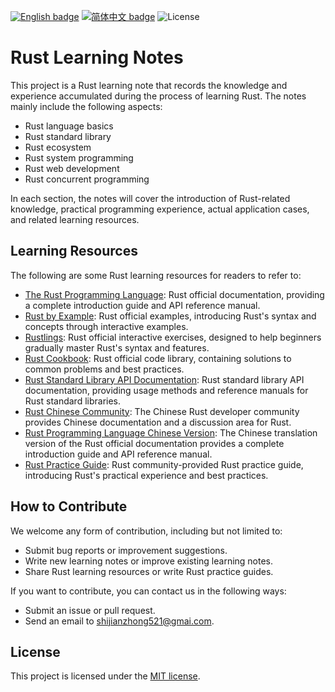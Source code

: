 [![English badge](https://img.shields.io/badge/%E8%8B%B1%E6%96%87-English-blue)](./README-EN.md)
[![简体中文 badge](https://img.shields.io/badge/%E7%AE%80%E4%BD%93%E4%B8%AD%E6%96%87-Simplified%20Chinese-blue)](./README.md)
![License](https://img.shields.io/badge/License-Apache%202-green.svg)


# Rust Learning Notes

This project is a Rust learning note that records the knowledge and experience accumulated during the process of learning Rust. The notes mainly include the following aspects:

- Rust language basics
- Rust standard library
- Rust ecosystem
- Rust system programming
- Rust web development
- Rust concurrent programming

In each section, the notes will cover the introduction of Rust-related knowledge, practical programming experience, actual application cases, and related learning resources.

## Learning Resources

The following are some Rust learning resources for readers to refer to:

- [The Rust Programming Language](https://doc.rust-lang.org/book/): Rust official documentation, providing a complete introduction guide and API reference manual.
- [Rust by Example](https://doc.rust-lang.org/rust-by-example/): Rust official examples, introducing Rust's syntax and concepts through interactive examples.
- [Rustlings](https://github.com/rust-lang/rustlings/): Rust official interactive exercises, designed to help beginners gradually master Rust's syntax and features.
- [Rust Cookbook](https://rust-lang-nursery.github.io/rust-cookbook/): Rust official code library, containing solutions to common problems and best practices.
- [Rust Standard Library API Documentation](https://doc.rust-lang.org/std/): Rust standard library API documentation, providing usage methods and reference manuals for Rust standard libraries.
- [Rust Chinese Community](https://rust.cc/): The Chinese Rust developer community provides Chinese documentation and a discussion area for Rust.
- [Rust Programming Language Chinese Version](https://www.rust-lang.org/zh-CN/): The Chinese translation version of the Rust official documentation provides a complete introduction guide and API reference manual.
- [Rust Practice Guide](https://rustwiki.org/zh-CN/rust-by-example/): Rust community-provided Rust practice guide, introducing Rust's practical experience and best practices.

## How to Contribute

We welcome any form of contribution, including but not limited to:

- Submit bug reports or improvement suggestions.
- Write new learning notes or improve existing learning notes.
- Share Rust learning resources or write Rust practice guides.

If you want to contribute, you can contact us in the following ways:

- Submit an issue or pull request.
- Send an email to shijianzhong521@gmai.com.

## License

This project is licensed under the [MIT license](LICENSE).
